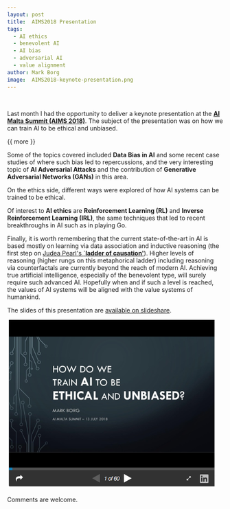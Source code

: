 ```yaml
---
layout: post
title:  AIMS2018 Presentation
tags:   
  - AI ethics
  - benevolent AI
  - AI bias
  - adversarial AI
  - value alignment
author: Mark Borg
image:  AIMS2018-keynote-presentation.png
---
```


&nbsp;

Last month I had the opportunity to deliver a keynote presentation at the [**AI Malta Summit (AIMS 2018)**](https://www.eventus-international.com/artificial-intelligence).
The subject of the presentation was on how we can train AI to be ethical and unbiased.

{{ more }}

Some of the topics covered included **Data Bias in AI** and some recent case studies of where such bias led to repercussions, and the very interesting topic of **AI Adversarial Attacks** and 
the contribution of **Generative Adversarial Networks (GANs)** in this area. 

On the ethics side, different ways were explored of how AI systems can be trained to be ethical. 

Of interest to **AI ethics** are **Reinforcement Learning (RL)** and **Inverse Reinforcement Learning (IRL)**, the same techniques that led to recent 
breakthroughs in AI such as in playing Go.

Finally, it is worth remembering that the current state-of-the-art in AI is based mostly on learning via data association and inductive reasoning (the first step on 
[Judea Pearl's **`ladder of causation'**](https://www.wsj.com/articles/ai-cant-reason-why-1526657442)).
Higher levels of reasoning (higher rungs on this metaphorical ladder) including reasoning via counterfactals are currently beyond the reach of modern AI. 
Achieving true artificial intelligence, especially of the benevolent type, will surely require such advanced AI. Hopefully when and if such a level is reached, the 
values of AI systems will be aligned with the value systems of humankind.


The slides of this presentation are [available on slideshare](https://www.slideshare.net/MarkBorg2/how-do-we-train-ai-to-be-ethical-and-unbiased).

[![Slideshare](/img/posts/AIMS2018-slideshare-presentation.png)](https://www.slideshare.net/MarkBorg2/how-do-we-train-ai-to-be-ethical-and-unbiased)


Comments are welcome.
